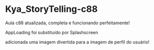 # Kya_StoryTelling-c88
Aula c88 atualizada, completa e funcionando perfeitamente!

AppLoading foi substituído por Splashscreen 

adicionada uma imagem divertida para a imagem de perfil do usuário!
